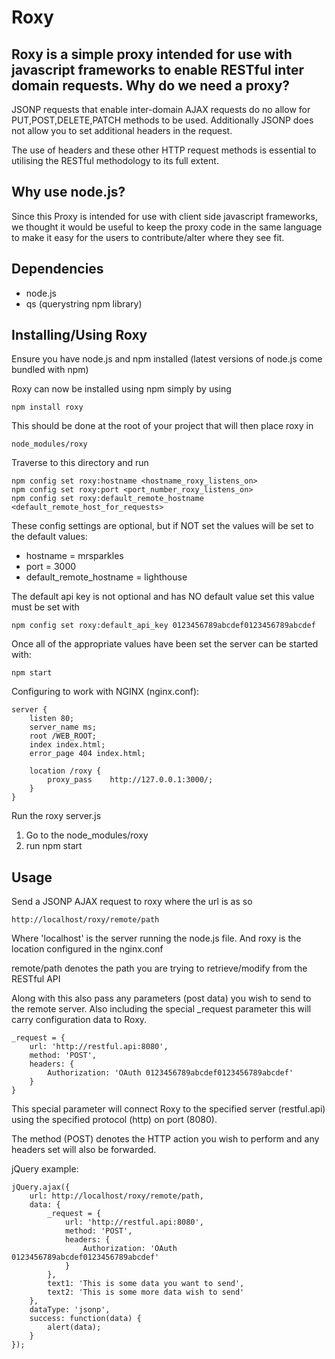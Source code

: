 Roxy
====
Roxy is a simple proxy intended for use with javascript frameworks to enable RESTful inter domain requests.
Why do we need a proxy?
-----------------------
JSONP requests that enable inter-domain AJAX requests do no allow for PUT,POST,DELETE,PATCH methods to be used.
Additionally JSONP does not allow you to set additional headers in the request.

The use of headers and these other HTTP request methods is essential to utilising the RESTful methodology to its full extent.

Why use node.js?
------------
Since this Proxy is intended for use with client side javascript frameworks, we thought it would be useful to keep the proxy
code in the same language to make it easy for the users to contribute/alter where they see fit.

Dependencies
------------

* node.js
* qs (querystring npm library)

Installing/Using Roxy
---------------------

Ensure you have node.js and npm installed (latest versions of node.js come bundled with npm)

Roxy can now be installed using npm simply by using

    npm install roxy

This should be done at the root of your project that will then place roxy in 

    node_modules/roxy

Traverse to this directory and run

    npm config set roxy:hostname <hostname_roxy_listens_on>
    npm config set roxy:port <port_number_roxy_listens_on>
    npm config set roxy:default_remote_hostname <default_remote_host_for_requests>

These config settings are optional, but if NOT set the values will be set to the default values:

* hostname = mrsparkles
* port = 3000
* default_remote_hostname = lighthouse

The default api key is not optional and has NO default value set this value must be set with 

    npm config set roxy:default_api_key 0123456789abcdef0123456789abcdef

Once all of the appropriate values have been set the server can be started with:

    npm start

Configuring to work with NGINX (nginx.conf):

    server {
        listen 80;
        server_name ms;
        root /WEB_ROOT;
        index index.html;
        error_page 404 index.html;

        location /roxy {
            proxy_pass    http://127.0.0.1:3000/;
        }
    }

Run the roxy server.js
1. Go to the node_modules/roxy
2. run npm start

Usage
-----

Send a JSONP AJAX request to roxy where the url is as so

    http://localhost/roxy/remote/path

Where 'localhost' is the server running the node.js file.
And roxy is the location configured in the nginx.conf

remote/path denotes the path you are trying to retrieve/modify from the RESTful API

Along with this also pass any parameters (post data) you wish to send to the remote server.
Also including the special _request parameter this will carry configuration data to Roxy.

    _request = {
        url: 'http://restful.api:8080',
        method: 'POST',
        headers: {
            Authorization: 'OAuth 0123456789abcdef0123456789abcdef'
        }
    }

This special parameter will connect Roxy to the specified server (restful.api)
using the specified protocol (http) on port (8080).

The method (POST) denotes the HTTP action you wish to perform and any headers set will also be forwarded.

jQuery example:

    jQuery.ajax({
        url: http://localhost/roxy/remote/path,
        data: {
            _request = {
                url: 'http://restful.api:8080',
                method: 'POST',
                headers: {
                    Authorization: 'OAuth 0123456789abcdef0123456789abcdef'
                }
            },
            text1: 'This is some data you want to send',
            text2: 'This is some more data wish to send'            
        },
        dataType: 'jsonp',
        success: function(data) {
            alert(data);
        }
    });